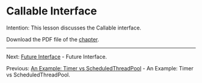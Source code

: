# Callable Interface

Intention: This lesson discusses the Callable interface.

Download the PDF file of the [chapter](chapter_34.pdf).

<hr>

Next: [Future Interface](chapter_35.md "Future Interface") - Future Interface.

Previous: [An Example: Timer vs ScheduledThreadPool](chapter_33.md "An Example: Timer vs ScheduledThreadPool") - 
An Example: Timer vs ScheduledThreadPool.